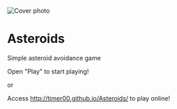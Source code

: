 ![Cover photo](https://i.imgur.com/IcuFFZ1.png)
# Asteroids
Simple asteroid avoidance game

Open "Play" to start playing!

or 

Access http://timer00.github.io/Asteroids/ to play online!
